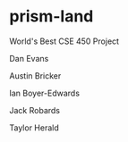 # prism-land
World's Best CSE 450 Project

Dan Evans

Austin Bricker

Ian Boyer-Edwards

Jack Robards

Taylor Herald

